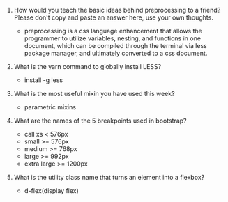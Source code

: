 <!-- Answers to the Self Study Questions go here -->

1. How would you teach the basic ideas behind preprocessing to a friend?  Please don't copy and paste an answer here, use your own thoughts.
    * preprocessing is a css language enhancement that allows the programmer to utilize variables, nesting, and functions in one document, which can be compiled through the terminal via less package manager, and ultimately converted to a css document.

2. What is the yarn command to globally install LESS?
    * install -g less

3. What is the most useful mixin you have used this week?
    * parametric mixins

4. What are the names of the 5 breakpoints used in bootstrap?
    * call xs < 576px
    * small >= 576px
    * medium >= 768px
    * large >= 992px
    * extra large >= 1200px

5. What is the utility class name that turns an element into a flexbox?
    * d-flex(display flex)
